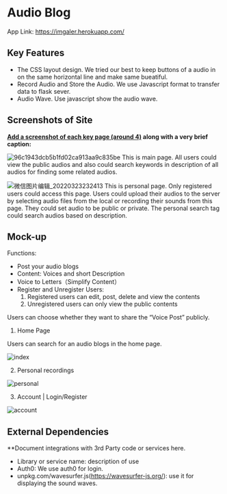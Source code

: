 # Audio Blog

App Link: https://imgaler.herokuapp.com/



## Key Features


* The CSS layout design. We tried our best to keep buttons of a audio in on the same horizontal line and make same bueatiful.
* Record Audio and Store the Audio. We use Javascript format to transfer data to flask sever.
* Audio Wave. Use javascript show the audio wave.



## Screenshots of Site

**[Add a screenshot of each key page (around 4)](https://stackoverflow.com/questions/10189356/how-to-add-screenshot-to-readmes-in-github-repository)
along with a very brief caption:**

![96c1943dcb5b1fd02ca913aa9c835be](https://user-images.githubusercontent.com/62827754/159841315-4627ef72-c8f1-4ff7-808b-f6cfbdb061ba.png)
This is main page. All users could view the public audios and also could search keywords in description of all audios for finding some related audios.


![微信图片编辑_20220323232413](https://user-images.githubusercontent.com/62827754/159841880-6f2a8772-3d9f-49d3-bf17-80635ee73a73.jpg)
This is personal page. Only registered users could access this page. Users could upload their audios to the server by selecting audio files from the local or recording their sounds from this page. They could set audio to be public or private. The personal search tag could search audios based on description.


## Mock-up 
Functions: 
- Post your audio blogs
- Content: Voices and short Description
- Voice to Letters（Simplify Content）
- Register and Unregister Users:
	1. Registered users can edit, post, delete and view the contents
	2. Unregistered users can only view the public contents

Users can choose whether they want to share the “Voice Post” publicly.




1. Home Page

Users can search for an audio blogs in the home page.

![index](https://user-images.githubusercontent.com/14122965/153987251-23615f8f-a012-4dc0-97a7-49c8046e643e.PNG)


2. Personal recordings

![personal](https://user-images.githubusercontent.com/14122965/153986508-d1a0c5e1-b0b2-4a9f-bc9b-d420c48b22eb.PNG)


3. Account | Login/Register

![account](https://user-images.githubusercontent.com/14122965/153986902-26e84a43-182c-45d5-80b6-33d7b23120ec.PNG)





## External Dependencies

**Document integrations with 3rd Party code or services here.


* Library or service name: description of use
* Auth0: We use auth0 for login.
* unpkg.com/wavesurfer.js(https://wavesurfer-js.org/): use it for displaying the sound waves.
